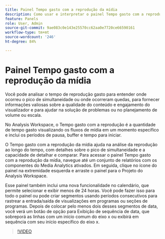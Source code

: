 ```yaml
---
title: Painel Tempo gasto com a reprodução da mídia
description: Como usar e interpretar o painel Tempo gasto com a reprodução de mídia no Analysis Workspace.
feature: Panels
role: User, Admin
source-git-commit: 9ae083c0e143e25570cc62aa0e7720ce66590161
workflow-type: tm+mt
source-wordcount: '246'
ht-degree: 84%

---
```


# Painel Tempo gasto com a reprodução da mídia

Você pode analisar o tempo de reprodução gasto para entender onde ocorreu o pico de simultaneidade ou onde ocorreram quedas, para fornecer informações valiosas sobre a qualidade do conteúdo e engajamento do visualizador e para ajudar na solução de problemas ou no planejamento de volume ou escala.

No Analysis Workspace, o Tempo gasto com a reprodução é a quantidade de tempo gasto visualizando os fluxos de mídia em um momento específico e inclui os períodos de pausa, buffer e tempo para iniciar.

O Tempo gasto com a reprodução da mídia ajuda na análise da reprodução ao longo do tempo, com detalhes sobre o pico de simultaneidade e a capacidade de detalhar e comparar. Para acessar o painel Tempo gasto com a reprodução da mídia, navegue até um conjunto de relatórios com os componentes do Media Analytics ativados. Em seguida, clique no ícone do painel na extremidade esquerda e arraste o painel para o Projeto do Analysis Workspace.

Esse painel também inclui uma nova funcionalidade no calendário, que permite selecionar e exibir menos de 24 horas. Você pode fazer isso para todo o painel ou pode criar segmentos usando períodos consecutivos para rastrear a entrada/saída de visualizações em programas ou seções de programas. Depois de colocar pelo menos dois desses segmentos de data, você verá um botão de opção para Exibição de sequência de data, que sobreporá as linhas com um início comum do eixo x ou exibirá em sequência com seu início específico do eixo x.

>[!VIDEO](https://video.tv.adobe.com/v/338699)

